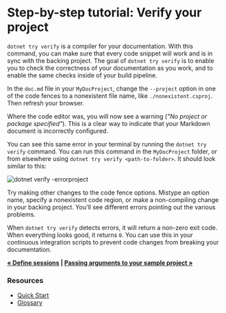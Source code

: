 # Step-by-step tutorial: Verify your project

`dotnet try verify` is a compiler for your documentation. With this command, you can make sure that every code snippet will work and is in sync with the backing project. The goal of `dotnet try verify` is to enable you to check the correctness of your documentation as you work, and to enable the same checks inside of your build pipeline.

In the `doc.md` file in your `MyDocProject`, change the `--project` option in one of the code fences to a nonexistent file name, like `./nonexistent.csproj`. Then refresh your browser.

Where the code editor was, you will now see a warning (_"No project or package specified"_). This is a clear way to indicate that your Markdown document is incorrectly configured.

You can see this same error in your terminal by running the `dotnet try verify` command. You can run this command in the `MyDocProject` folder, or from elsewhere using `dotnet try verify <path-to-folder>`. It should look similar to this: 

![dotnet verify -errorproject](https://user-images.githubusercontent.com/2546640/53291265-8f3c2000-377e-11e9-9b82-b7ea3ce1ab05.PNG)

Try making other changes to the code fence options. Mistype an option name, specify a nonexistent code region, or make a non-compiling change in your backing project. You'll see different errors pointing out the various problems.

When `dotnet try verify` detects errors, it will return a non-zero exit code. When everything looks good, it returns `0`. You can use this in your continuous integration scripts to prevent code changes from breaking your documentation.

**[&laquo; Define sessions](./Sessions.md) | [Passing arguments to your sample project &raquo;](./PassingArgs.md)**

### Resources

- [Quick Start](./QuickStart.md)
- [Glossary](./Glossary.md)
